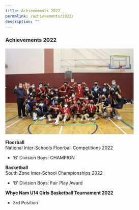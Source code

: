 ```yaml
---
title: Achievements 2022
permalink: /achievements/2022/
description: ""
---
```

### Achievements 2022

<img src="/images/achievements1.png" style="width:80%">  

**Floorball**<br>
National Inter-Schools Floorball Competitions 2022

*   ‘B’ Division Boys: CHAMPION

**Basketball** <br>
South Zone Inter-School Championships 2022

*   ‘B’ Division Boys: Fair Play Award

**Whye Nam U14 Girls Basketball Tournament 2022**

*   3rd Position

